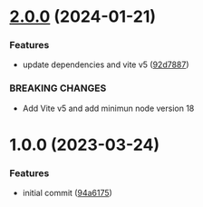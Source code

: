 # [2.0.0](https://github.com/alxUI/boilerplate-vite/compare/v1.0.0...v2.0.0) (2024-01-21)


### Features

* update dependencies and vite v5 ([92d7887](https://github.com/alxUI/boilerplate-vite/commit/92d788789c2bccdd8ffb6a92b16114b3025359f3))


### BREAKING CHANGES

* Add Vite v5 and add minimun node version 18

# 1.0.0 (2023-03-24)


### Features

* initial commit ([94a6175](https://github.com/alxUI/boilerplate-vite/commit/94a61757887621b51d350acb7021ae7059303a6a))
